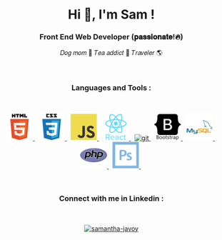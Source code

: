 <h1 align="center">Hi 👋, I'm Sam !</h1>
  <h3 align="center">Front End Web Developer (𝐩𝐚𝐬𝐬𝐢𝐨𝐧𝐚𝐭𝐞!🔥)</h3>
    <p align="center"> 𝐷𝑜𝑔 𝑚𝑜𝑚 🐶 𝑇𝑒𝑎 𝑎𝑑𝑑𝑖𝑐𝑡 🍵 𝑇𝑟𝑎𝑣𝑒𝑙𝑒𝑟 🌎 </p>
      <br>
  <h3 align="center">Languages and Tools :</h3>
      <br>
    <p align="center"> 
        <a href="https://www.w3.org/html/" target="_blank" rel="noreferrer"> 
          <img src="https://raw.githubusercontent.com/devicons/devicon/master/icons/html5/html5-original-wordmark.svg" alt="html5" 
            width="60" height="60"/> 
        </a> 
          &nbsp  
        <a href="https://www.w3schools.com/css/" target="_blank" rel="noreferrer"> 
           <img src="https://raw.githubusercontent.com/devicons/devicon/master/icons/css3/css3-original-wordmark.svg" alt="css3" width="60" height="60"/> 
        </a> 
          &nbsp
        <a href="https://developer.mozilla.org/en-US/docs/Web/JavaScript" target="_blank" rel="noreferrer"> 
          <img src="https://raw.githubusercontent.com/devicons/devicon/master/icons/javascript/javascript-original.svg" alt="javascript" 
            width="60" height="60"/>           
        </a>
          &nbsp
        <a href="https://reactjs.org/" target="_blank" rel="noreferrer"> 
          <img src="https://raw.githubusercontent.com/devicons/devicon/master/icons/react/react-original-wordmark.svg" 
           alt="react" width="60"   height="60"/> 
        </a>    
          &nbsp
        <a href="https://git-scm.com/" target="_blank" rel="noreferrer"> 
            <img src="https://www.vectorlogo.zone/logos/git-scm/git-scm-icon.svg" alt="git" width="60" height="60"/> 
        </a> 
          &nbsp
        <a href="https://getbootstrap.com" target="_blank" rel="noreferrer"> 
          <img src="https://raw.githubusercontent.com/devicons/devicon/master/icons/bootstrap/bootstrap-plain-wordmark.svg" alt="bootstrap" 
            width="60" height="60"/> 
        </a> 
          &nbsp
        <a href="https://www.mysql.com/" target="_blank" rel="noreferrer"> 
          <img src="https://raw.githubusercontent.com/devicons/devicon/master/icons/mysql/mysql-original-wordmark.svg" alt="mysql" 
            width="60" height="60"/> 
        </a> 
          &nbsp 
        <a href="https://www.php.net" target="_blank" rel="noreferrer"> 
          <img src="https://raw.githubusercontent.com/devicons/devicon/master/icons/php/php-original.svg" alt="php" width="60" height="60"/> 
        </a> 
          &nbsp
        <a href="https://www.photoshop.com/en" target="_blank" rel="noreferrer"> 
           <img src="https://raw.githubusercontent.com/devicons/devicon/master/icons/photoshop/photoshop-line.svg" alt="photoshop" 
              width="60" height="60"/> 
        </a> 
          &nbsp
      </p>
    <br>
  <h3 align="center">Connect with me in Linkedin :</h3>
    <br>
    <p align="center">
      <a href="https://linkedin.com/in/samantha-guyon" target="blank">
        <img align="center" src="https://raw.githubusercontent.com/rahuldkjain/github-profile-readme-generator/master/src/images/icons/Social/linked-in-alt.svg" alt="samantha-javoy" height="50" width="60" /></a>
     </p>
